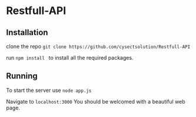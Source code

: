 # Restfull-API

## Installation 

clone the repo  `git clone https://github.com/cysectsolution/Restfull-API `

run `npm install ` to install all the required packages.

## Running

To start the server use `node app.js `

Navigate to `localhost:3000` You should be welcomed with a beautiful web page.



